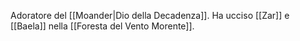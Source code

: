 Adoratore del [[Moander|Dio della Decadenza]]. Ha ucciso [[Zar]] e [[Baela]] nella [[Foresta del Vento Morente]]. 